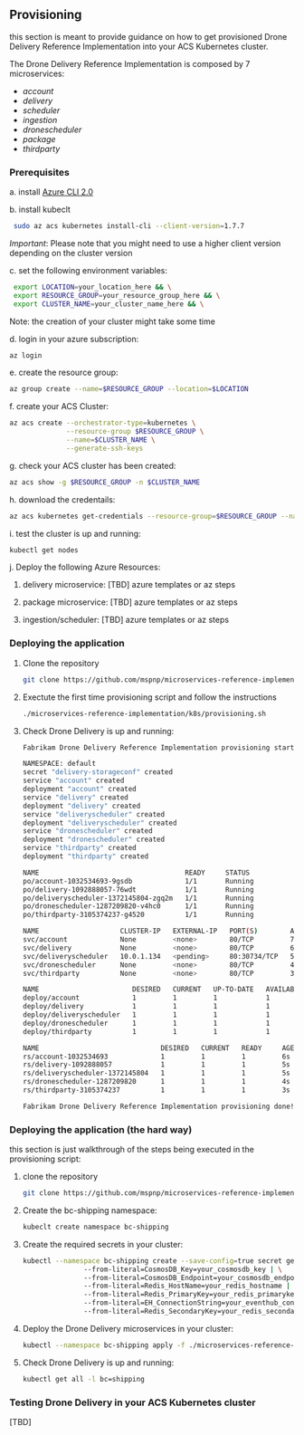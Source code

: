 ## Provisioning

this section is meant to provide guidance on how to get provisioned Drone Delivery Reference Implementation
into your ACS Kubernetes cluster.

The Drone Delivery Reference Implementation is composed by 7 microservices:

* *account*
* *delivery*
* *scheduler*
* *ingestion*
* *dronescheduler*
* *package*
* *thirdparty*

### Prerequisites

a. install [Azure CLI 2.0](https://docs.microsoft.com/en-us/cli/azure/install-azure-cli)

b. install kubeclt
   ```bash
    sudo az acs kubernetes install-cli --client-version=1.7.7
   ```
   *Important*: Please note that you might need to use a higher client version depending on the cluster version

c. set the following environment variables:
   ```bash
    export LOCATION=your_location_here && \
    export RESOURCE_GROUP=your_resource_group_here && \
    export CLUSTER_NAME=your_cluster_name_here && \
   ```
   Note: the creation of your cluster might take some time

d. login in your azure subscription:
   ```bash
   az login
   ```

e. create the resource group:
   ```bash
   az group create --name=$RESOURCE_GROUP --location=$LOCATION
   ```

f. create your ACS Cluster:
   ```bash
   az acs create --orchestrator-type=kubernetes \
                 --resource-group $RESOURCE_GROUP \
                 --name=$CLUSTER_NAME \
                 --generate-ssh-keys
   ```

g. check your ACS cluster has been created:
   ```bash
   az acs show -g $RESOURCE_GROUP -n $CLUSTER_NAME
   ```

h. download the credentails:
   ```bash
   az acs kubernetes get-credentials --resource-group=$RESOURCE_GROUP --name=$CLUSTER_NAME
   ```

i. test the cluster is up and running:
   ```bash
   kubectl get nodes
   ```

j. Deploy the following Azure Resources:

   1. delivery microservice:
   [TBD] azure templates or az steps

   2. package microservice:
   [TBD] azure templates or az steps

   3. ingestion/scheduler:
   [TBD] azure templates or az steps

### Deploying the application

1. Clone the repository
   ```bash
   git clone https://github.com/mspnp/microservices-reference-implementation.git
   ```

2. Exectute the first time provisioning script and follow the instructions
   ```bash
   ./microservices-reference-implementation/k8s/provisioning.sh
   ```

3. Check Drone Delivery is up and running:
   ```bash
   Fabrikam Drone Delivery Reference Implementation provisioning started...

   NAMESPACE: default
   secret "delivery-storageconf" created
   service "account" created
   deployment "account" created
   service "delivery" created
   deployment "delivery" created
   service "deliveryscheduler" created
   deployment "deliveryscheduler" created
   service "dronescheduler" created
   deployment "dronescheduler" created
   service "thirdparty" created
   deployment "thirdparty" created

   NAME                                    READY     STATUS              RESTARTS   AGE
   po/account-1032534693-9gsdb             1/1       Running             0          6s
   po/delivery-1092888057-76wdt            1/1       Running             0          5s
   po/deliveryscheduler-1372145804-zgq2m   1/1       Running             0          5s
   po/dronescheduler-1287209820-v4hc0      1/1       Running             0          4s
   po/thirdparty-3105374237-g4520          1/1       Running             0          3s

   NAME                    CLUSTER-IP   EXTERNAL-IP   PORT(S)        AGE
   svc/account             None         <none>        80/TCP         7s
   svc/delivery            None         <none>        80/TCP         6s
   svc/deliveryscheduler   10.0.1.134   <pending>     80:30734/TCP   5s
   svc/dronescheduler      None         <none>        80/TCP         4s
   svc/thirdparty          None         <none>        80/TCP         3s

   NAME                       DESIRED   CURRENT   UP-TO-DATE   AVAILABLE   AGE
   deploy/account             1         1         1            1           6s
   deploy/delivery            1         1         1            1           5s
   deploy/deliveryscheduler   1         1         1            1           5s
   deploy/dronescheduler      1         1         1            1           4s
   deploy/thirdparty          1         1         1            1           3s

   NAME                              DESIRED   CURRENT   READY     AGE
   rs/account-1032534693             1         1         1         6s
   rs/delivery-1092888057            1         1         1         5s
   rs/deliveryscheduler-1372145804   1         1         1         5s
   rs/dronescheduler-1287209820      1         1         1         4s
   rs/thirdparty-3105374237          1         1         1         3s

   Fabrikam Drone Delivery Reference Implementation provisioning done!
   ```

### Deploying the application (the hard way)
this section is just walkthrough of the steps being executed in the provisioning script:

1. clone the repository
   ```bash
   git clone https://github.com/mspnp/microservices-reference-implementation.git
   ```

2. Create the bc-shipping namespace:
   ```bash
   kubeclt create namespace bc-shipping
   ```

2. Create the required secrets in your cluster:
   ```bash
   kubectl --namespace bc-shipping create --save-config=true secret generic delivery-storageconf | \
                  --from-literal=CosmosDB_Key=your_cosmosdb_key | \
                  --from-literal=CosmosDB_Endpoint=your_cosmosdb_endpoint | \
                  --from-literal=Redis_HostName=your_redis_hostname | \
                  --from-literal=Redis_PrimaryKey=your_redis_primarykey | \
                  --from-literal=EH_ConnectionString=your_eventhub_connstr | \
                  --from-literal=Redis_SecondaryKey=your_redis_secondarykey
   ```

3. Deploy the Drone Delivery microservices in your cluster:
   ```bash
   kubectl --namespace bc-shipping apply -f ./microservices-reference-implementation/k8s/
   ```

4. Check Drone Delivery is up and running:
   ```bash
   kubectl get all -l bc=shipping
   ```

### Testing Drone Delivery in your ACS Kubernetes cluster

  [TBD]
